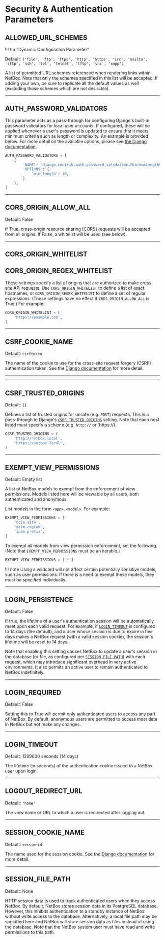 # Security & Authentication Parameters

## ALLOWED_URL_SCHEMES

!!! tip "Dynamic Configuration Parameter"

Default: `('file', 'ftp', 'ftps', 'http', 'https', 'irc', 'mailto', 'sftp', 'ssh', 'tel', 'telnet', 'tftp', 'vnc', 'xmpp')`

A list of permitted URL schemes referenced when rendering links within NetBox. Note that only the schemes specified in this list will be accepted: If adding your own, be sure to replicate all the default values as well (excluding those schemes which are not desirable).

---

## AUTH_PASSWORD_VALIDATORS

This parameter acts as a pass-through for configuring Django's built-in password validators for local user accounts. If configured, these will be applied whenever a user's password is updated to ensure that it meets minimum criteria such as length or complexity. An example is provided below. For more detail on the available options, please see [the Django documentation](https://docs.djangoproject.com/en/stable/topics/auth/passwords/#password-validation).

```python
AUTH_PASSWORD_VALIDATORS = [
    {
        'NAME': 'django.contrib.auth.password_validation.MinimumLengthValidator',
        'OPTIONS': {
            'min_length': 10,
        }
    },
]
```

---

## CORS_ORIGIN_ALLOW_ALL

Default: False

If True, cross-origin resource sharing (CORS) requests will be accepted from all origins. If False, a whitelist will be used (see below).

---

## CORS_ORIGIN_WHITELIST

## CORS_ORIGIN_REGEX_WHITELIST

These settings specify a list of origins that are authorized to make cross-site API requests. Use
`CORS_ORIGIN_WHITELIST` to define a list of exact hostnames, or `CORS_ORIGIN_REGEX_WHITELIST` to define a set of regular 
expressions. (These settings have no effect if `CORS_ORIGIN_ALLOW_ALL` is True.) For example:

```python
CORS_ORIGIN_WHITELIST = [
    'https://example.com',
]
```

---

## CSRF_COOKIE_NAME

Default: `csrftoken`

The name of the cookie to use for the cross-site request forgery (CSRF) authentication token. See the [Django documentation](https://docs.djangoproject.com/en/stable/ref/settings/#csrf-cookie-name) for more detail.

---

---

## CSRF_TRUSTED_ORIGINS

Default: `[]`

Defines a list of trusted origins for unsafe (e.g. `POST`) requests. This is a pass-through to Django's [`CSRF_TRUSTED_ORIGINS`](https://docs.djangoproject.com/en/4.0/ref/settings/#std:setting-CSRF_TRUSTED_ORIGINS) setting. Note that each host listed must specify a scheme (e.g. `http://` or `https://).

```python
CSRF_TRUSTED_ORIGINS = (
    'http://netbox.local',
    'https://netbox.local',
)
```

---

## EXEMPT_VIEW_PERMISSIONS

Default: Empty list

A list of NetBox models to exempt from the enforcement of view permissions. Models listed here will be viewable by all users, both authenticated and anonymous.

List models in the form `<app>.<model>`. For example:

```python
EXEMPT_VIEW_PERMISSIONS = [
    'dcim.site',
    'dcim.region',
    'ipam.prefix',
]
```

To exempt _all_ models from view permission enforcement, set the following. (Note that `EXEMPT_VIEW_PERMISSIONS` must be an iterable.)

```python
EXEMPT_VIEW_PERMISSIONS = ['*']
```

!!! note
    Using a wildcard will not affect certain potentially sensitive models, such as user permissions. If there is a need to exempt these models, they must be specified individually.

---

## LOGIN_PERSISTENCE

Default: False

If true, the lifetime of a user's authentication session will be automatically reset upon each valid request. For example, if [`LOGIN_TIMEOUT`](#login_timeout) is configured to 14 days (the default), and a user whose session is due to expire in five days makes a NetBox request (with a valid session cookie), the session's lifetime will be reset to 14 days.

Note that enabling this setting causes NetBox to update a user's session in the database (or file, as configured per [`SESSION_FILE_PATH`](#session_file_path)) with each request, which may introduce significant overhead in very active environments. It also permits an active user to remain authenticated to NetBox indefinitely.

---

## LOGIN_REQUIRED

Default: False

Setting this to True will permit only authenticated users to access any part of NetBox. By default, anonymous users are permitted to access most data in NetBox but not make any changes.

---

## LOGIN_TIMEOUT

Default: 1209600 seconds (14 days)

The lifetime (in seconds) of the authentication cookie issued to a NetBox user upon login.

---

## LOGOUT_REDIRECT_URL

Default: `'home'`

The view name or URL to which a user is redirected after logging out.

---

## SESSION_COOKIE_NAME

Default: `sessionid`

The name used for the session cookie. See the [Django documentation](https://docs.djangoproject.com/en/stable/ref/settings/#session-cookie-name) for more detail.

---

## SESSION_FILE_PATH

Default: None

HTTP session data is used to track authenticated users when they access NetBox. By default, NetBox stores session data in its PostgreSQL database. However, this inhibits authentication to a standby instance of NetBox without write access to the database. Alternatively, a local file path may be specified here and NetBox will store session data as files instead of using the database. Note that the NetBox system user must have read and write permissions to this path.
